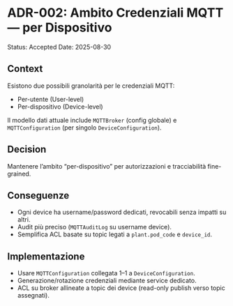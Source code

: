 # ADR-002: Ambito Credenziali MQTT — per Dispositivo

Status: Accepted
Date: 2025-08-30

## Context
Esistono due possibili granolarità per le credenziali MQTT:
- Per-utente (User-level)
- Per-dispositivo (Device-level)

Il modello dati attuale include `MQTTBroker` (config globale) e `MQTTConfiguration` (per singolo `DeviceConfiguration`).

## Decision
Mantenere l’ambito “per-dispositivo” per autorizzazioni e tracciabilità fine-grained.

## Conseguenze
- Ogni device ha username/password dedicati, revocabili senza impatti su altri.
- Audit più preciso (`MQTTAuditLog` su username device).
- Semplifica ACL basate su topic legati a `plant.pod_code` e `device_id`.

## Implementazione
- Usare `MQTTConfiguration` collegata 1–1 a `DeviceConfiguration`.
- Generazione/rotazione credenziali mediante service dedicato.
- ACL su broker allineate a topic dei device (read-only publish verso topic assegnati).

